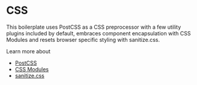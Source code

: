 # CSS

This boilerplate uses PostCSS as a CSS preprocessor with a few utility plugins
included by default, embraces component encapsulation with CSS Modules and
resets browser specific styling with sanitize.css.

Learn more about

- [PostCSS](postcss.md)
- [CSS Modules](css-modules.md)
- [sanitize.css](sanitize.md)
